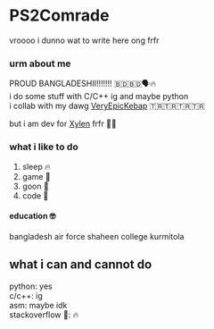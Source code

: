 # PS2Comrade
vroooo i dunno wat to write here ong frfr
### urm about me 
PROUD BANGLADESHII!!!!!!! 🇧🇩🇧🇩🗣️🔥 <br>
i do some stuff with C/C++ ig and maybe python <br>
i collab with my dawg [VeryEpicKebap](https://github.com/VeryEpicKebap) 🇹🇷🇹🇷🇹🇷🇹🇷

but i am dev for [Xylen](https://xylen.rf.gd/) frfr 🤑🤑

### what i like to do
1. sleep 🔥
2. game 🗿
3. goon 🤑
4. code 🥀

#### education 🤓
bangladesh air force shaheen college kurmitola 

## what i can and cannot do
python: yes <br>
c/c++: ig <br>
asm: maybe idk <br>
stackoverflow 🗿: 🔥 <br>
